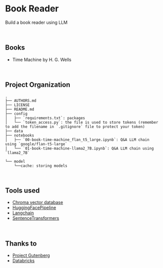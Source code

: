 Book Reader
==============================

Build a book reader using LLM

<br>

Books 
--------------------
 * Time Machine by H. G. Wells

<br>

Project Organization
--------------------
    .
    ├── AUTHORS.md
    ├── LICENSE
    ├── README.md
    ├── config
    │   ├── `requirements.txt`: packages
    │   └── `token_access.py`: the file is used to store tokens (remember to add the filename in `.gitignore` file to protect your token) 
    ├── data
    ├── notebooks
    │   ├── `00-book-time-machine_flan_t5_large.ipynb`: Q&A LLM chain using `google/flan-t5-large`
    │   └── `01-book-time-machine-llama2_7B.ipynb`: Q&A LLM chain using `llama2_7B`

    └── model
        └──cache: storing models

<br>

Tools used
--------------------
 * [Chroma vector database](https://github.com/chroma-core/chroma)
 * [HuggingFacePipeline](https://python.langchain.com/docs/integrations/llms/huggingface_pipelines)
 * [Langchain](https://github.com/langchain-ai/langchain)
 * [SentenceTransformers](https://github.com/UKPLab/sentence-transformers)


<br>

Thanks to
--------------------
 * [Project Gutenberg](https://www.gutenberg.org/)
 * [Databricks](https://www.edx.org/learn/computer-science/databricks-large-language-models-application-through-production)